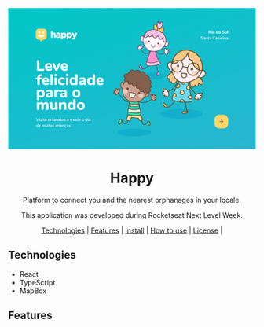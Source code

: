 <div align="center">

  <img src="./header.png" width="600px" />
  <h1 align="center">Happy</h1>
  <p>Platform to connect you and the nearest orphanages in your locale.</p>
  <p>This application was developed during  Rocketseat Next Level Week.</p>

  <span>
    <a href="tech">Technologies</a> |
    <a href="features">Features</a> |
    <a href="install">Install</a> |
    <a href="use">How to use</a> |
    <a href="license">License</a> |
  </span>
</div>

<h2 id="tech">Technologies</h2>
<ul>
  <li>React</li>
  <li>TypeScript</li>
  <li>MapBox</li>
</ul>

<h2 id="features">Features</h2>
<ul>
  
</ul>
